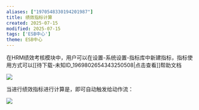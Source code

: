 ```yaml
---
aliases: ["1970548330194201987"]
title: 绩效指标计算
created: 2025-07-15
modified: 2025-07-15
tags: ['ESB中心']
theme: ESB中心
---
```


在HRM绩效考核模块中，用户可以在设置-系统设置-指标库中新建指标，指标使用方式可以[[待下载-未知ID_1969802654343250508|点击查看]]帮助文档

![](2b36f8704faf03a0bf3a2a76261854c3.jpg)

当进行绩效指标进行计算是，即可自动触发给动作流：

![](9dbe30a9f1de82694c4f632061852322.jpg)